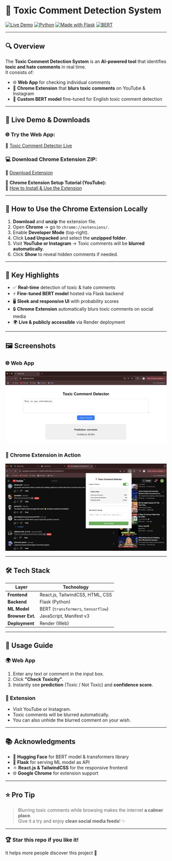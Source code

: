 # 🧠 Toxic Comment Detection System

[![Live Demo](https://img.shields.io/badge/Live%20Demo-Visit-green?style=for-the-badge&logo=google-chrome)](https://toxic-comment-detector-updated.onrender.com)
[![Python](https://img.shields.io/badge/Python-3.10+-blue?style=for-the-badge&logo=python)](https://www.python.org/)
[![Made with Flask](https://img.shields.io/badge/Backend-Flask-orange?style=for-the-badge&logo=flask)](https://flask.palletsprojects.com/)
[![BERT](https://img.shields.io/badge/ML-BERT-yellow?style=for-the-badge&logo=huggingface)](https://huggingface.co/sarkararnab/toxic_bert_model)

---

## 🔍 Overview
The **Toxic Comment Detection System** is an **AI-powered tool** that identifies **toxic and hate comments** in real time.  
It consists of:

- 🌐 **Web App** for checking individual comments  
- 🧩 **Chrome Extension** that **blurs toxic comments** on YouTube & Instagram  
- 🤖 **Custom BERT model** fine-tuned for English toxic comment detection

---

## 🚀 Live Demo & Downloads

### 🌐 **Try the Web App:**  
🔗 [Toxic Comment Detector Live](https://toxic-comment-detector-updated.onrender.com)

### 💻 **Download Chrome Extension ZIP:**  
🔗 [Download Extension](https://drive.google.com/file/d/1tlcMZA7iFqsEo9a8n_oIAsJvzbtq2OAp/view?usp=drive_link)

🎥 **Chrome Extension Setup Tutorial (YouTube):**  
🔗 [How to Install & Use the Extension](https://www.youtube.com/watch?v=MnTMe5dBzf8)

---

## 🧩 How to Use the Chrome Extension Locally

1. **Download** and **unzip** the extension file.  
2. Open **Chrome** → go to `chrome://extensions/`.  
3. Enable **Developer Mode** (top-right).  
4. Click **Load Unpacked** and select the **unzipped folder**.  
5. Visit **YouTube or Instagram** → Toxic comments will be **blurred automatically**.  
6. Click **Show** to reveal hidden comments if needed.

---

## 🌟 Key Highlights
- ✅ **Real-time** detection of toxic & hate comments  
- ⚡ **Fine-tuned BERT model** hosted via Flask backend  
- 🖥️ **Sleek and responsive UI** with probability scores  
- 🔒 **Chrome Extension** automatically blurs toxic comments on social media  
- 🌍 **Live & publicly accessible** via Render deployment  

---

## 🖼️ Screenshots

### 🌐 Web App
![Web App Screenshot](images/web-ui.jpg)

### 🧩 Chrome Extension in Action
![Web App Screenshot](images/extension-demo.jpg)

---

## 🛠️ Tech Stack

| Layer             | Technology                                 |
|-------------------|--------------------------------------------|
| **Frontend**      | React.js, TailwindCSS, HTML, CSS           |
| **Backend**       | Flask (Python)                             |
| **ML Model**      | BERT (`transformers`, `tensorflow`)        |
| **Browser Ext.**  | JavaScript, Manifest v3                    |
| **Deployment**    | Render (Web)                               |

---

## 📖 Usage Guide

### 🌍 Web App
1. Enter any text or comment in the input box.
2. Click **"Check Toxicity"**.
3. Instantly see **prediction** (Toxic / Not Toxic) and **confidence score**.

### 🧩 Extension
- Visit YouTube or Instagram.
- Toxic comments will be blurred automatically.
- You can also unhide the blurred comment on your wish.

---

## 📚 Acknowledgments
- 🤗 **Hugging Face** for BERT model & transformers library  
- 🐍 **Flask** for serving ML model as API  
- ⚛️ **React.js & TailwindCSS** for the responsive frontend  
- 🌐 **Google Chrome** for extension support  

---

## ⭐ Pro Tip
> Blurring toxic comments while browsing makes the internet **a calmer place**.  
> Give it a try and enjoy **clean social media feeds**! ✨

---

### 🏆 Star this repo if you like it!  
It helps more people discover this project 🚀

